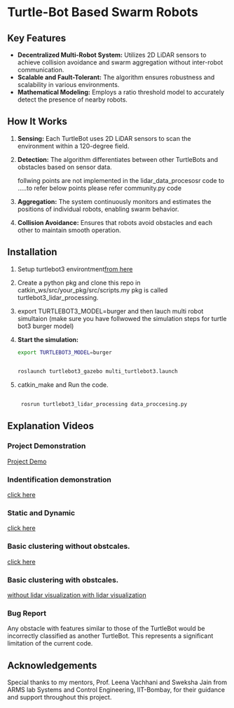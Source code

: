 # Turtle-Bot Based Swarm Robots


## Key Features
- **Decentralized Multi-Robot System:** Utilizes 2D LiDAR sensors to achieve collision avoidance and swarm aggregation without inter-robot communication.
- **Scalable and Fault-Tolerant:** The algorithm ensures robustness and scalability in various environments.
- **Mathematical Modeling:** Employs a ratio threshold model to accurately detect the presence of nearby robots.

## How It Works
1. **Sensing:** Each TurtleBot uses 2D LiDAR sensors to scan the environment within a 120-degree field.
2. **Detection:** The algorithm differentiates between other TurtleBots and obstacles based on sensor data.

   follwing points are not implemented in the lidar_data_procesosr code to .....to refer below points please  refer community.py code
4. **Aggregation:** The system continuously monitors and estimates the positions of individual robots, enabling swarm behavior.
5. **Collision Avoidance:** Ensures that robots avoid obstacles and each other to maintain smooth operation.

## Installation
1. Setup turtlebot3 environtment[from here](https://emanual.robotis.com/docs/en/platform/turtlebot3/quick-start/#pc-setup)
2. Create a python pkg and clone this repo in  catkin_ws/src/your_pkg/src/scripts.my pkg is called turtlebot3_lidar_processing.
3. export TURTLEBOT3_MODEL=burger and then  lauch multi robot simultaion (make sure you have follwowed the simulation steps for turtle bot3 burger model)
4.  **Start the simulation:**
    ```bash
    export TURTLEBOT3_MODEL=burger
    ```
    ```bash
 
    roslaunch turtlebot3_gazebo multi_turtlebot3.launch
    ```

5. catkin_make and Run the code.
   ```bash
 
    rosrun turtlebot3_lidar_processing data_proccesing.py

   ```    
      

    


## Explanation Videos
### Project Demonstration
[Project Demo](https://youtu.be/Zxg1iteGq_Y?si=wjVbnHYKQ7Kt8mHI)

### Indentification demonstration
[click here ](https://youtu.be/2JdhxI7-Lgw)
### Static and Dynamic 
[click here ](https://youtu.be/9UPoltkLEds)
### Basic clustering without obstcales.
[click here ](https://youtu.be/FyDi8gXWTsE)
###  Basic clustering with obstcales.
[without lidar visualization ](https://youtu.be/xLgDODAIH-8)
[with lidar visualization ](https://youtu.be/H-vEGUo1Xfo)


### Bug Report
 Any obstacle with features similar to those of the TurtleBot would be incorrectly classified as another TurtleBot. This represents a significant limitation of the current code.

## Acknowledgements
Special thanks to my mentors, Prof. Leena Vachhani and Sweksha Jain from ARMS lab Systems and Control Engineering, IIT-Bombay, for their guidance and support throughout this project.



